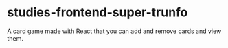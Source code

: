 # studies-frontend-super-trunfo
A card game made with React that you can add and remove cards and view them.
